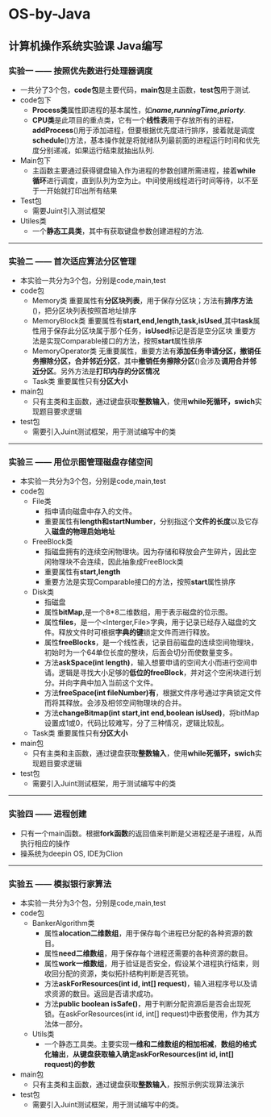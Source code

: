 # OS-by-Java
## 计算机操作系统实验课 Java编写

### 实验一 —— 按照优先数进行处理器调度
  * 一共分了3个包，**code包**是主要代码，**main包**是主函数，**test包**用于测试.
  * code包下
      * **Process类**属性即进程的基本属性，如***name,runningTime,priorty***.
      * **CPU类**是此项目的重点类，它有一个**线性表**用于存放所有的进程，**addProcess**()用于添加进程，但要根据优先度进行排序，接着就是调度**schedule**()方法，基本操作就是将就绪队列最前面的进程运行时间和优先度分别递减，如果运行结束就抽出队列.
  * Main包下
      * 主函数主要通过获得键盘输入作为进程的参数创建所需进程，接着**while循环**进行调度，直到队列为空为止。中间使用线程进行时间等待，以不至于一开始就打印出所有结果
  * Test包
      * 需要Juint引入测试框架
  * Utiles类
      * 一个**静态工具类**，其中有获取键盘参数创建进程的方法.
******************************************************
### 实验二 —— 首次适应算法分区管理
  * 本实验一共分为3个包，分别是code,main,test
  * code包
      * Memory类 重要属性有**分区块列表**，用于保存分区块；方法有**排序方法**()，把分区块列表按照首地址排序
      * MemoryBlock类 重要属性有**start,end,length,task,isUsed**,其中**task**属性用于保存此分区块属于那个任务，**isUsed**标记是否是空分区块
    重要方法是实现Comparable接口的方法，按照**start**属性排序
      * MemoryOperator类 无重要属性，重要方法有**添加任务申请分区，撤销任务擦除分区，合并邻近分区**，其中**撤销任务擦除分区**()会涉及**调用合并邻近分区**。另外方法是**打印内存的分区情况**
      * Task类 重要属性只有**分区大小**
   * main包 
      * 只有主类和主函数，通过键盘获取**整数输入**，使用**while死循环，swich**实现题目要求逻辑
   * test包 
      * 需要引入Juint测试框架，用于测试编写中的类
**************************************
### 实验三 —— 用位示图管理磁盘存储空间
  * 本实验一共分为3个包，分别是code,main,test
  * code包
      * File类 
        * 指申请向磁盘中存入的文件。
        * 重要属性有**length和startNumber**，分别指这个**文件的长度**以及它存入**磁盘的物理启始地址**
      * FreeBlock类 
        * 指磁盘拥有的连续空闲物理块。因为存储和释放会产生碎片，因此空闲物理块不会连续，因此抽象成FreeBlock类
        * 重要属性有**start,length**
        * 重要方法是实现Comparable接口的方法，按照**start**属性排序
      * Disk类 
        * 指磁盘
        * 属性**bitMap**,是一个8*8二维数组，用于表示磁盘的位示图。
        * 属性**files**，是一个<Interger,File>字典，用于记录已经存入磁盘的文件。释放文件时可根据**字典的键**锁定文件而进行释放。
        * 属性**freeBlocks**，是一个线性表，记录目前磁盘的连续空间物理块，初始时为一个64单位长度的整块，后面会切分而使数量变多。
        * 方法**askSpace(int length)**，输入想要申请的空间大小而进行空间申请。逻辑是寻找大小足够的**低位的freeBlock**，并对这个空闲块进行划分。并向字典中加入当前这个文件。
        * 方法**freeSpace(int fileNumber)有**，根据文件序号通过字典锁定文件而将其释放。会涉及相邻空间物理块的合并。
        * 方法**changeBitmap(int start,int end,boolean isUsed)**，将bitMap设置成1或0，代码比较难写，分了三种情况，逻辑比较乱。
      * Task类 重要属性只有**分区大小**
   * main包 
      * 只有主类和主函数，通过键盘获取**整数输入**，使用**while死循环，swich**实现题目要求逻辑
   * test包 
      * 需要引入Juint测试框架，用于测试编写中的类
**************************************
### 实验四 —— 进程创建
   * 只有一个main函数。根据**fork函数**的返回值来判断是父进程还是子进程，从而执行相应的操作
   * 操系统为deepin OS, IDE为Clion
******************************************************
### 实验五 —— 模拟银行家算法
  * 本实验一共分为3个包，分别是code,main,test
  * code包
      * BankerAlgorithm类 
          * 属性**alocation二维数组**，用于保存每个进程已分配的各种资源的数目。
          * 属性**need二维数组**，用于保存每个进程还需要的各种资源的数目。
          * 属性**work一维数组**，用于验证是否安全，假设某个进程执行结束，则收回分配的资源，类似拓扑结构判断是否死锁。
          * 方法**askForResources(int id, int[] request)**，输入进程序号以及请求资源的数目。返回是否请求成功。
          * 方法**public boolean isSafe()**，用于判断分配资源后是否会出现死锁。在askForResources(int id, int[] request)中嵌套使用，作为其方法体一部分。
      * Utils类 
          * 一个静态工具类。主要实现**一维和二维数组的相加相减**，**数组的格式化输出**，**从键盘获取输入确定askForResources(int id, int[] request)的参数**
   * main包 
      * 只有主类和主函数，通过键盘获取**整数输入**，按照示例实现算法演示
   * test包 
      * 需要引入Juint测试框架，用于测试编写中的类。


